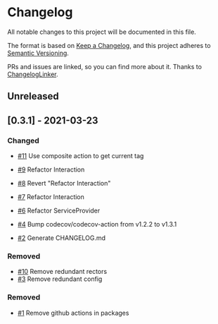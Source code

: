 # Changelog
All notable changes to this project will be documented in this file.

The format is based on [Keep a Changelog](https://keepachangelog.com/en/1.0.0/),
and this project adheres to [Semantic Versioning](https://semver.org/spec/v2.0.0.html).

PRs and issues are linked, so you can find more about it. Thanks to [ChangelogLinker](https://github.com/Symplify/ChangelogLinker).

<!-- changelog-linker -->

## Unreleased

## [0.3.1] - 2021-03-23

### Changed

- [#11] Use composite action to get current tag

- [#9] Refactor Interaction
- [#8] Revert "Refactor Interaction"
- [#7] Refactor Interaction
- [#6] Refactor ServiceProvider
- [#4] Bump codecov/codecov-action from v1.2.2 to v1.3.1
- [#2] Generate CHANGELOG.md

### Removed

- [#10] Remove redundant rectors
- [#3] Remove redundant config

### Removed

- [#1] Remove github actions in packages

[#1]: https://github.com/laravel-interaction/interactions/pull/1
[#11]: https://github.com/laravel-interaction/interactions/pull/11
[#10]: https://github.com/laravel-interaction/interactions/pull/10
[#9]: https://github.com/laravel-interaction/interactions/pull/9
[#8]: https://github.com/laravel-interaction/interactions/pull/8
[#7]: https://github.com/laravel-interaction/interactions/pull/7
[#6]: https://github.com/laravel-interaction/interactions/pull/6
[#4]: https://github.com/laravel-interaction/interactions/pull/4
[#3]: https://github.com/laravel-interaction/interactions/pull/3
[#2]: https://github.com/laravel-interaction/interactions/pull/2
